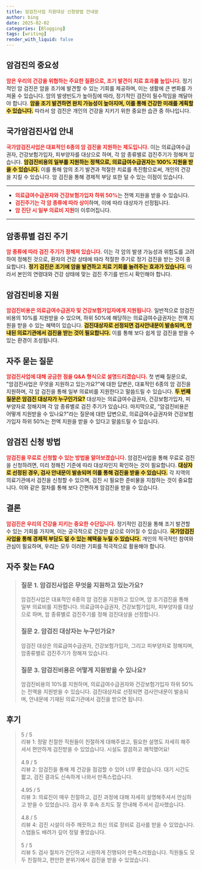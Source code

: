```yaml
---
title: 암검진사업 지원대상 신청방법 안내문
author: bing
date: 2025-02-02
categories: [Blogging]
tags: [writing]
render_with_liquid: false
---
```



<h2 id='암검진의 중요성'>암검진의 중요성</h2>

<p><b><span style="color: #ee2323;">암은 우리의 건강을 위협하는 주요한 질환으로, 조기 발견이 치료 효과를 높입니다.</span></b> 정기적인 암 검진은 암을 조기에 발견할 수 있는 기회를 제공하며, 이는 생활에 큰 변화를 가져올 수 있습니다. 암의 발생빈도가 높아짐에 따라, 정기적인 검진이 필수적임을 깨달아야 합니다. <b><span style="background-color: #ffe066;">암을 조기 발견하면 완치 가능성이 높아지며, 이를 통해 건강한 미래를 계획할 수 있습니다.</span></b> 따라서 암 검진은 개인의 건강을 지키기 위한 중요한 습관 중 하나입니다.</p>

<h2 id='국가암검진사업 안내'>국가암검진사업 안내</h2>

<p><b><span style="color: #ee2323;">국가암검진사업은 대표적인 6종의 암 검진을 지원하는 제도입니다.</span></b> 이는 의료급여수급권자, 건강보험가입자, 피부양자를 대상으로 하며, 각 암 종류별로 검진주기가 정해져 있습니다. <b><span style="background-color: #ffe066;">암검진비용의 일부를 지원하는 정책으로, 의료급여수급권자는 100% 지원을 받을 수 있습니다.</span></b> 이를 통해 암의 조기 발견과 적절한 치료를 촉진함으로써, 개인의 건강을 지킬 수 있습니다. 암 검진을 통해 경제적 부담 또한 덜 수 있는 이점이 있습니다.</p>

<hr />

<ul>
    <li><b><span style="color: #ee2323;">의료급여수급권자와 건강보험가입자 하위 50%</span></b>는 전액 지원을 받을 수 있습니다.</li>
    <li><b><span style="color: #ee2323;">검진주기는 각 암 종류에 따라 상이</span></b>하며, 이에 따라 대상자가 선정됩니다.</li>
    <li><b><span style="color: #ee2323;">암 진단 시 일부 의료비 지원</span></b>이 이루어집니다.</li>
</ul>

<hr />

<h2 id='암종류별 검진 주기'>암종류별 검진 주기</h2>

<p><b><span style="color: #ee2323;">암 종류에 따라 검진 주기가 정해져 있습니다.</span></b> 이는 각 암의 발생 가능성과 위험도를 고려하여 정해진 것으로, 환자의 건강 상태에 따라 적절한 주기로 정기 검진을 받는 것이 중요합니다. <b><span style="background-color: #ffe066;">정기 검진은 조기에 암을 발견하고 치료 기회를 늘려주는 효과가 있습니다.</span></b> 따라서 본인의 연령대와 건강 상태에 맞는 검진 주기를 반드시 확인해야 합니다.</p>

<h2 id='암검진비용 지원'>암검진비용 지원</h2>

<p><b><span style="color: #ee2323;">암검진비용은 의료급여수급권자 및 건강보험가입자에게 지원됩니다.</span></b> 일반적으로 암검진비용의 10%를 지원받을 수 있으며, 하위 50%에 해당하는 의료급여수급권자는 전액 지원을 받을 수 있는 혜택이 있습니다. <b><span style="background-color: #ffe066;">검진대상자로 선정되면 검사안내문이 발송되며, 안내된 의료기관에서 검진을 받는 것이 필요합니다.</span></b> 이를 통해 보다 쉽게 암 검진을 받을 수 있는 환경이 조성됩니다.</p>

<h2 id='자주 묻는 질문'>자주 묻는 질문</h2>

<p><b><span style="color: #ee2323;">암검진사업에 대해 궁금한 점을 Q&A 형식으로 설명드리겠습니다.</span></b> 첫 번째 질문으로, "암검진사업은 무엇을 지원하고 있는가요?"에 대한 답변은, 대표적인 6종의 암 검진을 지원하며, 각 암 검진을 통해 일부 의료비를 지원한다고 말씀드릴 수 있습니다. <b><span style="background-color: #ffe066;">두 번째 질문은 암검진 대상자가 누구인가요?</span></b> 대상자는 의료급여수급권자, 건강보험가입자, 피부양자로 정해지며 각 암 종류별로 검진 주기가 있습니다. 마지막으로, "암검진비용은 어떻게 지원받을 수 있나요?"라는 질문에 대한 답변으로, 의료급여수급권자와 건강보험가입자 하위 50%는 전액 지원을 받을 수 있다고 말씀드릴 수 있습니다.</p>

<h2 id='암검진 신청 방법'>암검진 신청 방법</h2>

<p><b><span style="color: #ee2323;">암검진을 무료로 신청할 수 있는 방법을 알아보겠습니다.</span></b> 암검진사업을 통해 무료로 검진을 신청하려면, 미리 정해진 기준에 따라 대상자인지 확인하는 것이 필요합니다. <b><span style="background-color: #ffe066;">대상자로 선정된 경우, 검사 안내문이 발송되며 이를 통해 검진을 받을 수 있습니다.</span></b> 각 지역의 의료기관에서 검진을 신청할 수 있으며, 검진 시 필요한 준비물을 지참하는 것이 중요합니다. 이와 같은 절차를 통해 보다 간편하게 암검진을 받을 수 있습니다.</p>

<h2 id='결론'>결론</h2>

<p><b><span style="color: #ee2323;">암검진은 우리의 건강을 지키는 중요한 수단입니다.</span></b> 정기적인 검진을 통해 조기 발견할 수 있는 기회를 가지며, 이는 궁극적으로 건강한 삶으로 이어질 수 있습니다. <b><span style="background-color: #ffe066;">국가암검진사업을 통해 경제적 부담도 덜 수 있는 혜택을 누릴 수 있습니다.</span></b> 개인의 적극적인 참여와 관심이 필요하며, 우리는 모두 이러한 기회를 적극적으로 활용해야 합니다.</p>


<h2 id='자주_찾는_FAQ'>자주 찾는 FAQ</h2>
<div itemscope="" itemtype="https://schema.org/FAQPage"> 
<blockquote> 
<div itemscope="" itemprop="mainEntity" itemtype="https://schema.org/Question"> 
<h3 itemprop="name">질문 1. 암검진사업은 무엇을 지원하고 있는가요?</h3> 
<div itemscope="" itemprop="acceptedAnswer" itemtype="https://schema.org/Answer"> 
<span itemprop="text"> 
<p>암검진사업은 대표적인 6종의 암 검진을 지원하고 있으며, 암 조기검진을 통해 일부 의료비를 지원합니다. 의료급여수급권자, 건강보험가입자, 피부양자를 대상으로 하며, 암 종류별로 검진주기를 정해 검진대상을 선정합니다.</p> 
</span> 
</div> 
</div> 
<div itemscope="" itemprop="mainEntity" itemtype="https://schema.org/Question"> 
<h3 itemprop="name">질문 2. 암검진 대상자는 누구인가요?</h3> 
<div itemscope="" itemprop="acceptedAnswer" itemtype="https://schema.org/Answer"> 
<span itemprop="text"> 
<p>암검진 대상은 의료급여수급권자, 건강보험가입자, 그리고 피부양자로 정해지며, 암종류별로 검진주기가 정해져 있습니다.</p> 
</span> 
</div> 
</div> 
<div itemscope="" itemprop="mainEntity" itemtype="https://schema.org/Question"> 
<h3 itemprop="name">질문 3. 암검진비용은 어떻게 지원받을 수 있나요?</h3> 
<div itemscope="" itemprop="acceptedAnswer" itemtype="https://schema.org/Answer"> 
<span itemprop="text"> 
<p>암검진비용의 10%를 지원하며, 의료급여수급권자와 건강보험가입자 하위 50%는 전액을 지원받을 수 있습니다. 검진대상자로 선정되면 검사안내문이 발송되며, 안내문에 기재된 의료기관에서 검진을 받으면 됩니다.</p> 
</span> 
</div> 
</div> 
</blockquote> 
</div>
<h2 id='후기'>후기</h2>
<div itemscope itemtype="https://schema.org/Product">
  <blockquote>
  <div itemprop="review" itemscope itemtype="https://schema.org/Review">
      <div itemprop="reviewRating" itemscope itemtype="https://schema.org/Rating"> <span itemprop="ratingValue">5</span> / <span itemprop="bestRating">5</span> </div>
      <span itemprop="reviewBody">리뷰 1: 정말 친절한 직원들이 친절하게 대해주셨고, 필요한 설명도 자세히 해주셔서 편안하게 검진받을 수 있었습니다. 시설도 깔끔하고 쾌적했어요!</span>
  </div>
  <br>
  <div itemprop="review" itemscope itemtype="https://schema.org/Review">
      <div itemprop="reviewRating" itemscope itemtype="https://schema.org/Rating"> <span itemprop="ratingValue">4.9</span> / <span itemprop="bestRating">5</span> </div>
      <span itemprop="reviewBody">리뷰 2: 암검진을 통해 제 건강을 점검할 수 있어 너무 좋았습니다. 대기 시간도 짧고, 검진 결과도 신속하게 나와서 만족스럽습니다.</span>
  </div>
  <br>
  <div itemprop="review" itemscope itemtype="https://schema.org/Review">
      <div itemprop="reviewRating" itemscope itemtype="https://schema.org/Rating"> <span itemprop="ratingValue">4.95</span> / <span itemprop="bestRating">5</span> </div>
      <span itemprop="reviewBody">리뷰 3: 의료진이 매우 친절하고, 검진 과정에 대해 자세히 설명해주셔서 안심하고 받을 수 있었습니다. 검사 후 후속 조치도 잘 안내해 주셔서 감사했습니다.</span>
  </div>
  <br>
  <div itemprop="review" itemscope itemtype="https://schema.org/Review">
      <div itemprop="reviewRating" itemscope itemtype="https://schema.org/Rating"> <span itemprop="ratingValue">4.8</span> / <span itemprop="bestRating">5</span> </div>
      <span itemprop="reviewBody">리뷰 4: 검진 시설이 아주 깨끗하고 최신 의료 장비로 검사를 받을 수 있었습니다. 스탭들도 배려가 깊어 정말 좋았습니다.</span>
  </div>
  <br>
  <div itemprop="review" itemscope itemtype="https://schema.org/Review">
      <div itemprop="reviewRating" itemscope itemtype="https://schema.org/Rating"> <span itemprop="ratingValue">5</span> / <span itemprop="bestRating">5</span> </div>
      <span itemprop="reviewBody">리뷰 5: 검사 절차가 간단하고 시원하게 진행되어 만족스러웠습니다. 직원들도 모두 친절하고, 편안한 분위기에서 검진을 받을 수 있었습니다.</span>
  </div>
  </blockquote>
</div>

